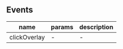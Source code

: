 ## Events

| name         | params | description |
| ------------ | ------ | ----------- |
| clickOverlay | -      | -           |
